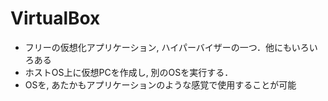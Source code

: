 VirtualBox
========
* フリーの仮想化アプリケーション, ハイパーバイザーの一つ．他にもいろいろある
* ホストOS上に仮想PCを作成し, 別のOSを実行する．
* OSを, あたかもアプリケーションのような感覚で使用することが可能